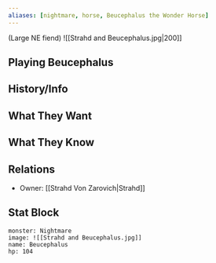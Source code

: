 ```yaml
---
aliases: [nightmare, horse, Beucephalus the Wonder Horse]
---
```

(Large NE fiend)
![[Strahd and Beucephalus.jpg|200]]
## Playing Beucephalus

## History/Info

## What They Want

## What They Know

## Relations
- Owner: [[Strahd Von Zarovich|Strahd]]

## Stat Block

```statblock
monster: Nightmare
image: ![[Strahd and Beucephalus.jpg]]
name: Beucephalus
hp: 104
```

```dataviewjs
```
